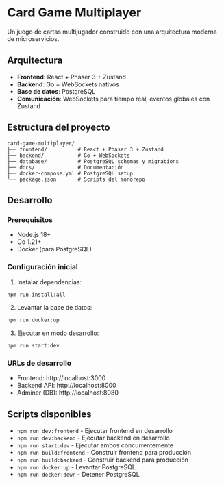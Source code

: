# Card Game Multiplayer

Un juego de cartas multijugador construido con una arquitectura moderna de microservicios.

## Arquitectura

- **Frontend**: React + Phaser 3 + Zustand
- **Backend**: Go + WebSockets nativos
- **Base de datos**: PostgreSQL
- **Comunicación**: WebSockets para tiempo real, eventos globales con Zustand

## Estructura del proyecto

```
card-game-multiplayer/
├── frontend/          # React + Phaser 3 + Zustand
├── backend/           # Go + WebSockets
├── database/          # PostgreSQL schemas y migrations
├── docs/              # Documentación
├── docker-compose.yml # PostgreSQL setup
└── package.json       # Scripts del monorepo
```

## Desarrollo

### Prerequisitos

- Node.js 18+
- Go 1.21+
- Docker (para PostgreSQL)

### Configuración inicial

1. Instalar dependencias:
```bash
npm run install:all
```

2. Levantar la base de datos:
```bash
npm run docker:up
```

3. Ejecutar en modo desarrollo:
```bash
npm run start:dev
```

### URLs de desarrollo

- Frontend: http://localhost:3000
- Backend API: http://localhost:8000
- Adminer (DB): http://localhost:8080

## Scripts disponibles

- `npm run dev:frontend` - Ejecutar frontend en desarrollo
- `npm run dev:backend` - Ejecutar backend en desarrollo
- `npm run start:dev` - Ejecutar ambos concurrentemente
- `npm run build:frontend` - Construir frontend para producción
- `npm run build:backend` - Construir backend para producción
- `npm run docker:up` - Levantar PostgreSQL
- `npm run docker:down` - Detener PostgreSQL